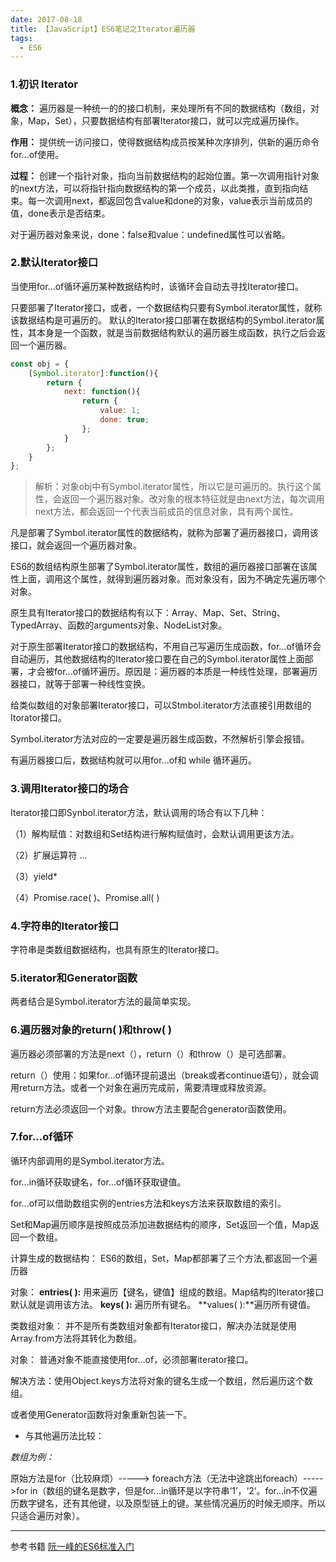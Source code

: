 ```yaml
---
date: 2017-08-18
title: 【JavaScript】ES6笔记之Iterator遍历器
tags:
  - ES6
---
```


### 1.初识 Iterator
**概念：** 遍历器是一种统一的的接口机制，来处理所有不同的数据结构（数组，对象，Map，Set），只要数据结构有部署Iterator接口，就可以完成遍历操作。

**作用：** 提供统一访问接口，使得数据结构成员按某种次序排列，供新的遍历命令for...of使用。
<!--more-->

**过程：** 创建一个指针对象，指向当前数据结构的起始位置。第一次调用指针对象的next方法，可以将指针指向数据结构的第一个成员，以此类推，直到指向结束。每一次调用next，都返回包含value和done的对象，value表示当前成员的值，done表示是否结束。

对于遍历器对象来说，done：false和value：undefined属性可以省略。

### 2.默认Iterator接口
当使用for...of循环遍历某种数据结构时，该循环会自动去寻找Iterator接口。

只要部署了Iterator接口，或者，一个数据结构只要有Symbol.iterator属性，就称该数据结构是可遍历的。
默认的Iterator接口部署在数据结构的Symbol.iterator属性，其本身是一个函数，就是当前数据结构默认的遍历器生成函数，执行之后会返回一个遍历器。

```js
const obj = {
	[Symbol.iterator]:function(){
		return {
			next: function(){
				return {
					value: 1;
					done: true;
				};
			}
		};
	}
};
```

> 解析：对象obj中有Symbol.iterator属性，所以它是可遍历的。执行这个属性，会返回一个遍历器对象。改对象的根本特征就是由next方法，每次调用next方法，都会返回一个代表当前成员的信息对象，具有两个属性。

凡是部署了Symbol.iterator属性的数据结构，就称为部署了遍历器接口，调用该接口，就会返回一个遍历器对象。

ES6的数组结构原生部署了Symbol.iterator属性，数组的遍历器接口部署在该属性上面，调用这个属性，就得到遍历器对象。而对象没有，因为不确定先遍历哪个对象。

原生具有Iterator接口的数据结构有以下：Array、Map、Set、String、TypedArray、函数的arguments对象、NodeList对象。

对于原生部署Iterator接口的数据结构，不用自己写遍历生成函数，for...of循环会自动遍历，其他数据结构的Iterator接口要在自己的Symbol.iterator属性上面部署，才会被for...of循环遍历。原因是：遍历器的本质是一种线性处理，部署遍历器接口，就等于部署一种线性变换。

给类似数组的对象部署Iterator接口，可以Stmbol.iterator方法直接引用数组的Itorator接口。

Symbol.iterator方法对应的一定要是遍历器生成函数，不然解析引擎会报错。

有遍历器接口后，数据结构就可以用for...of和 while 循环遍历。
### 3.调用Iterator接口的场合
Iterator接口即Synbol.iterator方法，默认调用的场合有以下几种：

（1）解构赋值：对数组和Set结构进行解构赋值时，会默认调用更该方法。

（2）扩展运算符  ...

（3）yield*

（4）Promise.race( )、Promise.all( )

### 4.字符串的Iterator接口
字符串是类数组数据结构，也具有原生的Iterator接口。

### 5.iterator和Generator函数
两者结合是Symbol.iterator方法的最简单实现。

### 6.遍历器对象的return( )和throw( )
遍历器必须部署的方法是next（），return（）和throw（）是可选部署。

return（）使用：如果for...of循环提前退出（break或者continue语句），就会调用return方法。或者一个对象在遍历完成前，需要清理或释放资源。

return方法必须返回一个对象。throw方法主要配合generator函数使用。

### 7.for...of循环
循环内部调用的是Symbol.iterator方法。

for...in循环获取键名，for...of循环获取键值。

for...of可以借助数组实例的entries方法和keys方法来获取数组的索引。

Set和Map遍历顺序是按照成员添加进数据结构的顺序，Set返回一个值，Map返回一个数组。

计算生成的数据结构：
ES6的数组，Set，Map都部署了三个方法,都返回一个遍历器

对象：
**entries( ):** 用来遍历【键名，键值】组成的数组。Map结构的Iterator接口默认就是调用该方法。
**keys( ):** 遍历所有键名。
**values( ):**遍历所有键值。

类数组对象：
并不是所有类数组对象都有Iterator接口，解决办法就是使用Array.from方法将其转化为数组。

对象：
普通对象不能直接使用for...of，必须部署iterator接口。

解决方法：使用Object.keys方法将对象的键名生成一个数组，然后遍历这个数组。

或者使用Generator函数将对象重新包装一下。

- 与其他遍历法比较：

*数组为例：*

原始方法是for（比较麻烦）----->   foreach方法（无法中途跳出foreach）----->for in（数组的键名是数字，但是for...in循环是以字符串‘1’，‘2’。for...in不仅遍历数字键名，还有其他键，以及原型链上的键。某些情况遍历的时候无顺序。所以只适合遍历对象）。

-------------
参考书籍 [阮一峰的ES6标准入门](http://es6.ruanyifeng.com/)







